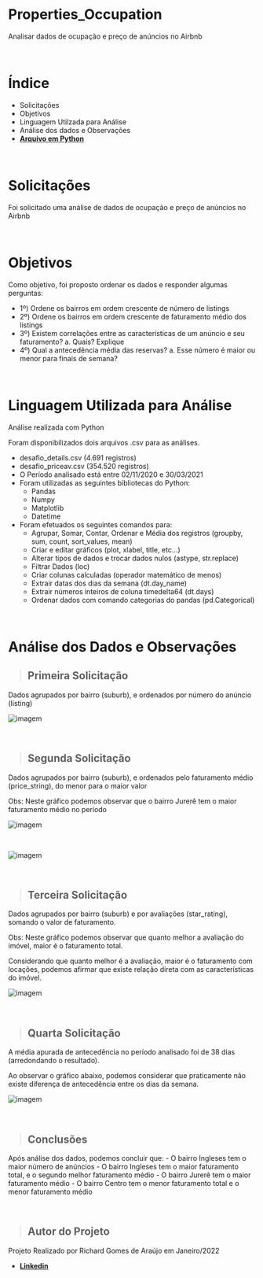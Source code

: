 # Properties_Occupation
Analisar dados de ocupação e preço de anúncios no Airbnb

<p>  <br>
  </p>
  
# Índice
- Solicitações
- Objetivos
- Linguagem Utilzada para Análise
- Análise dos dados e Observações
- [**Arquivo em Python**](Query_Union_ALL)

<p>  <br>
  </p>
  
# Solicitações
Foi solicitado uma análise de dados de ocupação e preço de anúncios no Airbnb

<p>  <br>
  </p>
  
# Objetivos
Como objetivo, foi proposto ordenar os dados e responder algumas perguntas:
- 1º)  Ordene os bairros em ordem crescente de número de listings
- 2º)  Ordene os bairros em ordem crescente de faturamento médio dos listings
- 3º)  Existem correlações entre as características de um anúncio e seu faturamento?
      a. Quais? Explique
- 4º)  Qual a antecedência média das reservas?
      a. Esse número é maior ou menor para finais de semana?     

<p>  <br>
  </p>
  
# Linguagem Utilizada para Análise
Análise realizada com Python

Foram disponibilizados dois arquivos .csv para as análises.
- desafio_details.csv (4.691 registros)
- desafio_priceav.csv (354.520 registros)
- O Período analisado está entre 02/11/2020 e 30/03/2021
- Foram utilizadas as seguintes bibliotecas do Python:
    - Pandas
    - Numpy
    - Matplotlib
    - Datetime
 - Foram efetuados os seguintes comandos para:
    -  Agrupar, Somar, Contar, Ordenar e Média dos registros (groupby, sum, count, sort_values, mean)
    -  Criar e editar gráficos (plot, xlabel, title, etc...)
    -  Alterar tipos de dados e trocar dados nulos (astype, str.replace) 
    -  Filtrar Dados (loc)
    -  Criar colunas calculadas (operador matemático de menos)
    -  Extrair datas dos dias da semana (dt.day_name)
    -  Extrair números inteiros de coluna timedelta64 (dt.days)
    -  Ordenar dados com comando categorias do pandas (pd.Categorical)

<p>  <br>
  </p>
  
# Análise dos Dados e Observações
> ## Primeira Solicitação
Dados agrupados por bairro (suburb), e ordenados por número do anúncio (listing)

![**imagem**](first_question1.png)

<p>  <br>
  </p>
  
> ## Segunda Solicitação
Dados agrupados por bairro (suburb), e ordenados pelo faturamento médio (price_string), do menor para o maior valor

Obs: Neste gráfico podemos observar que o bairro Jurerê tem o maior faturamento médio no período

![**imagem**](second_question2.png)

<p>  <br>
  </p>
  
![**imagem**](second_question.png)

<p>  <br>
  </p>
  
> ## Terceira Solicitação
Dados agrupados por bairro (suburb) e por avaliações (star_rating), somando o valor de faturamento.

Obs: Neste gráfico podemos observar que quanto melhor a avaliação do imóvel, maior é o faturamento total.

Considerando que quanto melhor é a avaliação, maior é o faturamento com locações, podemos afirmar que existe relação direta com as características do imóvel.

![**imagem**](third_question.png)

<p>  <br>
  </p>
  
> ## Quarta Solicitação
A média apurada de antecedência no período analisado foi de 38 dias (arredondando o resultado).

Ao observar o gráfico abaixo, podemos considerar que praticamente não existe diferença de antecedência entre os dias da semana.

![**imagem**](fourth_question.png)

<p>  <br>
  </p>
  
> ## Conclusões
Após análise dos dados, podemos concluir que:
    - O bairro Ingleses tem o maior número de anúncios
    - O bairro Ingleses tem o maior faturamento total, e o segundo melhor faturamento médio
    - O bairro Jurerê tem o maior faturamento médio
    - O bairro Centro tem o menor faturamento total e o menor faturamento médio

<p>  <br>
  </p>
  
> ## Autor do Projeto
Projeto Realizado por Richard Gomes de Araújo em Janeiro/2022
- [**Linkedin**](https://www.linkedin.com/in/richardaraujoanalistadedados/)




      
 




